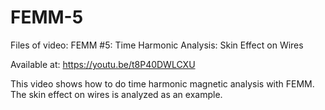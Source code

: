 # FEMM-5

Files of video: FEMM #5: Time Harmonic Analysis: Skin Effect on Wires

Available at: https://youtu.be/t8P40DWLCXU

This video shows how to do time harmonic magnetic analysis with FEMM. The skin effect on wires is analyzed as an example.


